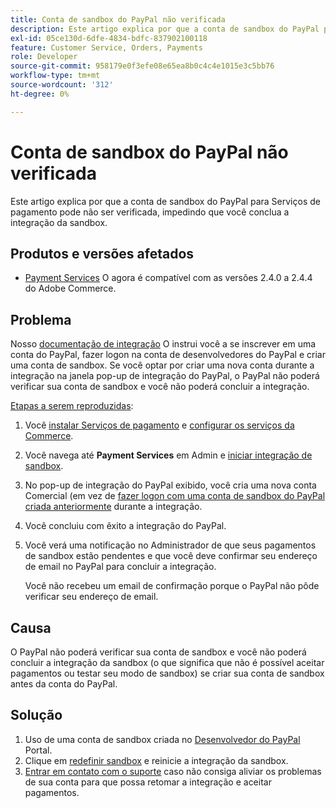 ```yaml
---
title: Conta de sandbox do PayPal não verificada
description: Este artigo explica por que a conta de sandbox do PayPal para Serviços de pagamento pode não ser verificada, impedindo que você conclua a integração da sandbox.
exl-id: 05ce130d-6dfe-4834-bdfc-837902100118
feature: Customer Service, Orders, Payments
role: Developer
source-git-commit: 958179e0f3efe08e65ea8b0c4c4e1015e3c5bb76
workflow-type: tm+mt
source-wordcount: '312'
ht-degree: 0%

---
```


# Conta de sandbox do PayPal não verificada

Este artigo explica por que a conta de sandbox do PayPal para Serviços de pagamento pode não ser verificada, impedindo que você conclua a integração da sandbox.

## Produtos e versões afetados

* [Payment Services](https://marketplace.magento.com/magento-payment-services.html) O agora é compatível com as versões 2.4.0 a 2.4.4 do Adobe Commerce.

## Problema

Nosso [documentação de integração](https://experienceleague.adobe.com/docs/commerce-merchant-services/payment-services/get-started/onboard.html) O instrui você a se inscrever em uma conta do PayPal, fazer logon na conta de desenvolvedores do PayPal e criar uma conta de sandbox. Se você optar por criar uma nova conta durante a integração na janela pop-up de integração do PayPal, o PayPal não poderá verificar sua conta de sandbox e você não poderá concluir a integração.

<u>Etapas a serem reproduzidas</u>:

1. Você [instalar Serviços de pagamento](https://experienceleague.adobe.com/docs/commerce-merchant-services/payment-services/get-started/install.html) e [configurar os serviços da Commerce](https://experienceleague.adobe.com/docs/commerce-merchant-services/payment-services/get-started/connect.html#configure-commerce-services).
1. Você navega até **Payment Services** em Admin e [iniciar integração de sandbox](https://experienceleague.adobe.com/docs/commerce-merchant-services/payment-services/get-started/onboard.html).
1. No pop-up de integração do PayPal exibido, você cria uma nova conta Comercial (em vez de [fazer logon com uma conta de sandbox do PayPal criada anteriormente](https://experienceleague.adobe.com/docs/commerce-merchant-services/payment-services/get-started/sandbox.html#test-in-sandbox-environment) durante a integração.
1. Você concluiu com êxito a integração do PayPal.
1. Você verá uma notificação no Administrador de que seus pagamentos de sandbox estão pendentes e que você deve confirmar seu endereço de email no PayPal para concluir a integração.

   Você não recebeu um email de confirmação porque o PayPal não pôde verificar seu endereço de email.

## Causa

O PayPal não poderá verificar sua conta de sandbox e você não poderá concluir a integração da sandbox (o que significa que não é possível aceitar pagamentos ou testar seu modo de sandbox) se criar sua conta de sandbox antes da conta do PayPal.

## Solução

1. Uso de uma conta de sandbox criada no [Desenvolvedor do PayPal](https://developer.paypal.com/docs/api-basics/sandbox/accounts/#create-a-business-sandbox-account) Portal.
1. Clique em [redefinir sandbox](https://experienceleague.adobe.com/docs/commerce-merchant-services/payment-services/get-started/sandbox.html#test-in-sandbox-environment) e reinicie a integração da sandbox.
1. [Entrar em contato com o suporte](mailto:payment-services-support@adobe.com) caso não consiga aliviar os problemas de sua conta para que possa retomar a integração e aceitar pagamentos.
